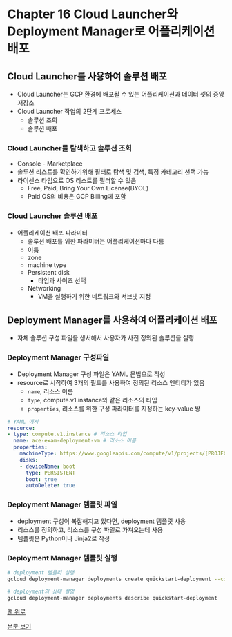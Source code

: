 # Chapter 16 Cloud Launcher와 Deployment Manager로 어플리케이션 배포

## Cloud Launcher를 사용하여 솔루션 배포

* Cloud Launcher는 GCP 환경에 배포될 수 있는 어플리케이션과 데이터 셋의 중앙 저장소
* Cloud Launcher 작업의 2단계 프로세스
    * 솔루션 조회
    * 솔루션 배포

### Cloud Launcher를 탐색하고 솔루션 조회

* Console - Marketplace
* 솔루션 리스트를 확인하기위해 필터로 탐색 및 검색, 특정 카테고리 선택 가능
* 라이센스 타입으로 OS 리스트를 필터할 수 있음
    * Free, Paid, Bring Your Own License(BYOL)
    * Paid OS의 비용은 GCP Billing에 포함

### Cloud Launcher 솔루션 배포

* 어플리케이션 배포 파라미터
    * 솔루션 배포를 위한 파라미터는 어플리케이션마다 다름
    * 이름
    * zone
    * machine type
    * Persistent disk
        * 타입과 사이즈 선택
    * Networking
        * VM을 실행하기 위한 네트워크와 서브넷 지정

## Deployment Manager를 사용하여 어플리케이션 배포

* 자체 솔루션 구성 파일을 생서해서 사용자가 사전 정의된 솔루션을 실행

### Deployment Manager 구성파일

* Deployment Manager 구성 파일은 YAML 문법으로 작성
* resource로 시작하여 3개의 필드를 사용하여 정의된 리소스 엔티티가 있음
    * `name`, 리소스 이름
    * `type`, compute.v1.instance와 같은 리소스의 타입
    * `properties`, 리소스를 위한 구성 파라미터를 지정하는 key-value 쌍

```yaml
# YAML 예시
resource:
- type: compute.v1.instance # 리소스 타입
  name: ace-exam-deployment-vm # 리소스 이름
  properties: 
    machineType: https://www.googleapis.com/compute/v1/projects/[PROJECT_ID]/zones/us-central1-f/machineTypes/f1-micro # Google API 리소스 사양의 URL
    disks:
    - deviceName: boot
      type: PERSISTENT
      boot: true
      autoDelete: true
```

### Deployment Manager 템플릿 파일

* deployment 구성이 복잡해지고 있다면, deployment 템플릿 사용
* 리소스를 정의하고, 리소스를 구성 파일로 가져오는데 사용
* 템플릿은 Python이나 Jinja2로 작성

### Deployment Manager 템플릿 실행

```bash
# deployment 템플리 실행
gcloud deployment-manager deployments create quickstart-deployment --config vm.yaml

# deployment의 상태 설명
gcloud deployment-manager deployments describe quickstart-deployment
```

[맨 위로](#chapter-16-cloud-launcher%ec%99%80-deployment-manager%eb%a1%9c-%ec%96%b4%ed%94%8c%eb%a6%ac%ec%bc%80%ec%9d%b4%ec%85%98-%eb%b0%b0%ed%8f%ac)

[본문 보기](../Chapter_16.md)